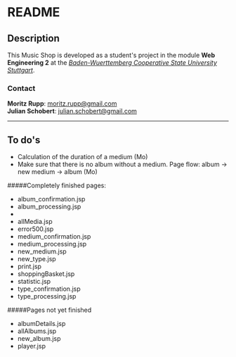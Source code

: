 README
========

Description
-----------

This Music Shop is developed as a student's project in the module __Web Engineering 2__ at the _[Baden-Wuerttemberg Cooperative State University Stuttgart](http://www.dbhw-stuttgart.de)_.

### Contact

__Moritz Rupp__: [moritz.rupp@gmail.com](moritz.rupp@gmail.com)  
__Julian Schobert__: [julian.schobert@gmail.com](julian.schobert@gmail.com)

---
To do's
--------

* Calculation of the duration of a medium (Mo)
* Make sure that there is no album without a medium. Page flow: album -> new medium -> album (Mo)

#####Completely finished pages:

- album_confirmation.jsp
- album_processing.jsp
- 
- allMedia.jsp
- error500.jsp
- medium_confirmation.jsp
- medium_processing.jsp
- new_medium.jsp
- new_type.jsp
- print.jsp
- shoppingBasket.jsp
- statistic.jsp
- type_confirmation.jsp
- type_processing.jsp

#####Pages not yet finished

- albumDetails.jsp
- allAlbums.jsp
- new_album.jsp
- player.jsp